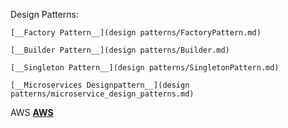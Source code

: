 Design Patterns: 

    [__Factory Pattern__](design patterns/FactoryPattern.md)  
    
    [__Builder Pattern__](design patterns/Builder.md)  
    
    [__Singleton Pattern__](design patterns/SingletonPattern.md)  
    
    [__Microservices Designpattern__](design patterns/microservice_design_patterns.md)  
      
      
AWS
    [__AWS__](AWS/aws.md)

